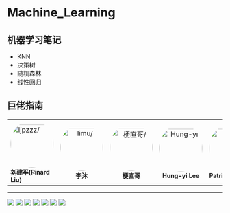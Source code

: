 # Machine_Learning
## 机器学习笔记
- KNN
- 决策树
- 随机森林
- 线性回归

## 巨佬指南
<table>
    <tr>
        <td>
            <a href=https://github.com/ljpzzz>
                <img src=https://avatars.githubusercontent.com/u/13940977?v=4 width="100;"  style="border-radius:50%;align-items:center;justify-content:center;overflow:hidden;padding-top:10px" alt=ljpzzz/>
                <br />
                <sub style="font-size:14px"><b>刘建平(Pinard Liu)</b></sub>
            </a> <br>
        </td>
        <td align="center" style="word-wrap: break-word; width: 150.0; height: 150.0">
            <a href=https://space.bilibili.com/1567748478/>
                <img src=https://i0.hdslb.com/bfs/face/15afabcda93279a5ab2f736513ad112e836a9701.jpg@240w_240h_1c_1s_!web-avatar-space-header.avif width="100;"  style="border-radius:50%;align-items:center;
                    justify-content:center;overflow:hidden;padding-top:10px" alt=limu/>
                <br/>
                <sub style="font-size:14px;"><b>李沐</b></sub>
            </a>
        </td>
        <td align="center" style="word-wrap: break-word; width: 150.0; height: 150.0">
            <a href=https://github.com/Gengzhige>
                <img src=https://avatars.githubusercontent.com/u/102864211?v=4 width="100;"  style="border-radius:50%;align-items:center;
                    justify-content:center;overflow:hidden;padding-top:10px" alt=梗直哥/>
                <br/>
                <sub style="font-size:14px;"><b>梗直哥</b></sub>
            </a>
        </td>
        <td align="center" style="word-wrap: break-word; width: 150.0; height: 150.0">
            <a href=https://www.youtube.com/@HungyiLeeNTU>
                <img src=https://yt3.googleusercontent.com/ytc/APkrFKYa4n95tERAhaXcguAwwpeRVw924VSePL7mc6Y9uQ=s176-c-k-c0x00ffffff-no-rj width="100;"  style="border-radius:50%;align-items:center;
                    justify-content:center;overflow:hidden;padding-top:10px" alt=Hung-yi Lee/>
                <br/>
                <sub style="font-size:14px;"><b>Hung-yi Lee</b></sub>
            </a>
        </td>
        <td align="center" style="word-wrap: break-word; width: 150.0; height: 150.0">
            <a href=https://www.youtube.com/@patloeber>
                <img src=https://yt3.googleusercontent.com/FrsXA25vVOrWoN7g-UPh5hnZqpskAex0ilQ1LcWUsgtxTtWJAGaD51nMoiptonh_tIprjE9xKQ=s176-c-k-c0x00ffffff-no-rj width="100;"  style="border-radius:50%;align-items:center;
                    justify-content:center;overflow:hidden;padding-top:10px" alt=Patrick Loeber />
                <br/>
                <sub style="font-size:14px;"><b>Patrick Loeber </b></sub>
            </a>
        </td>
    </tr>
</table>

<hr>

![](https://img.shields.io/badge/NVIDIA-GTX3050-76B900?style=for-the-badge&logo=nvidia&logoColor=white)
![](https://img.shields.io/badge/Ubuntu-E95420?style=for-the-badge&logo=ubuntu&logoColor=white)
![](https://img.shields.io/badge/Windows-0078D6?style=for-the-badge&logo=windows&logoColor=white)
![](https://img.shields.io/badge/Python-3776AB?style=for-the-badge&logo=python&logoColor=white)
![](https://img.shields.io/badge/Pytorch-FF6F00?style=for-the-badge&logo=Pytorch&logoColor=white)
![](https://img.shields.io/badge/Jupyter-yellow.svg?&style=for-the-badge&logo=Jupyter&logoColor=white)
![](https://img.shields.io/badge/Pycharm-black.svg?&style=for-the-badge&logo=Pycharm&logoColor=white)
 
